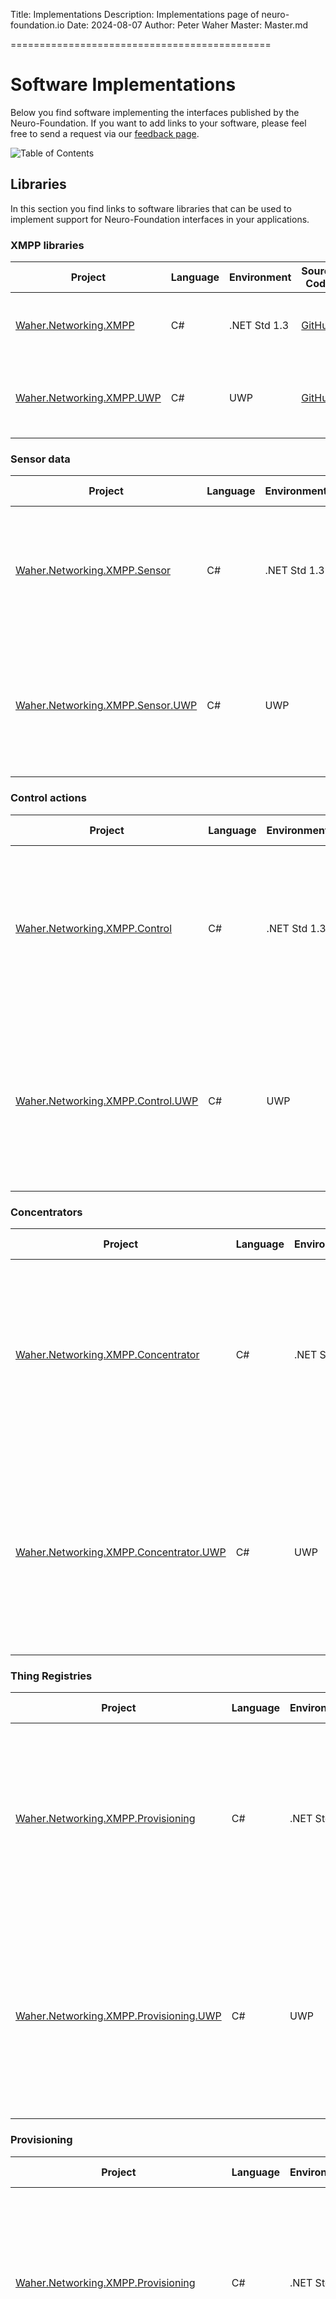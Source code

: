 ﻿Title: Implementations
Description: Implementations page of neuro-foundation.io
Date: 2024-08-07
Author: Peter Waher
Master: Master.md

=============================================

Software Implementations
===========================

Below you find software implementing the interfaces published by the Neuro-Foundation. If you want to add links to your software, please feel free
to send a request via our [feedback page](/Feedback.md).

![Table of Contents](toc)

Libraries
------------

In this section you find links to software libraries that can be used to implement support for Neuro-Foundation interfaces in your applications.

### XMPP libraries

| Project                                                                                  | Language | Environment  | Source Code                                                                                               | Description                                     |
|------------------------------------------------------------------------------------------|----------|--------------|-----------------------------------------------------------------------------------------------------------|-------------------------------------------------|
| [Waher.Networking.XMPP](https://www.nuget.org/packages/Waher.Networking.XMPP/)           | C#       | .NET Std 1.3 | [GitHub](https://github.com/Neuro-Foundation/IoTGateway/tree/master/Networking/Waher.Networking.XMPP)     | Generic extensible XMPP client library.         |
| [Waher.Networking.XMPP.UWP](https://www.nuget.org/packages/Waher.Networking.XMPP.UWP/)   | C#       | UWP          | [GitHub](https://github.com/Neuro-Foundation/IoTGateway/tree/master/Networking/Waher.Networking.XMPP.UWP) | Generic extensible XMPP client library for UWP. |

### Sensor data

| Project                                                                                                | Language | Environment  | Source Code                                                                                                      | Description                                                                                                                                                   |
|--------------------------------------------------------------------------------------------------------|----------|--------------|------------------------------------------------------------------------------------------------------------------|---------------------------------------------------------------------------------------------------------------------------------------------------------------|
| [Waher.Networking.XMPP.Sensor](https://www.nuget.org/packages/Waher.Networking.XMPP.Sensor/)           | C#       | .NET Std 1.3 | [GitHub](https://github.com/Neuro-Foundation/IoTGateway/tree/master/Networking/Waher.Networking.XMPP.Sensor)     | Sensor data library. Handles sensor data requests, event subscriptions as well as publish/subscribe using PEP. Both client and server side supported.         |
| [Waher.Networking.XMPP.Sensor.UWP](https://www.nuget.org/packages/Waher.Networking.XMPP.Sensor.UWP/)   | C#       | UWP          | [GitHub](https://github.com/Neuro-Foundation/IoTGateway/tree/master/Networking/Waher.Networking.XMPP.Sensor.UWP) | Sensor data library for UWP. Handles sensor data requests, event subscriptions as well as publish/subscribe using PEP. Both client and server side supported. |

### Control actions

| Project                                                                                                | Language | Environment  | Source Code                                                                                                 | Description                                                                                                                           |
|--------------------------------------------------------------------------------------------------------|----------|--------------|-------------------------------------------------------------------------------------------------------------|---------------------------------------------------------------------------------------------------------------------------------------|
| [Waher.Networking.XMPP.Control](https://www.nuget.org/packages/Waher.Networking.XMPP.Control/)         | C#       | .NET Std 1.3 | [GitHub](https://github.com/Neuro-Foundation/IoTGateway/tree/master/Networking/Waher.Networking.XMPP.Control)     | Control library. Handles both simple and data form control parameter operations. Both client and server side supported.         |
| [Waher.Networking.XMPP.Control.UWP](https://www.nuget.org/packages/Waher.Networking.XMPP.Control.UWP/) | C#       | UWP          | [GitHub](https://github.com/Neuro-Foundation/IoTGateway/tree/master/Networking/Waher.Networking.XMPP.Control.UWP) | Control library for UWP. Handles both simple and data form control parameter operations. Both client and server side supported. |

### Concentrators

| Project                                                                                                          | Language | Environment  | Source Code                                                                                                            | Description                                                                                                                                            |
|------------------------------------------------------------------------------------------------------------------|----------|--------------|------------------------------------------------------------------------------------------------------------------------|--------------------------------------------------------------------------------------------------------------------------------------------------------|
| [Waher.Networking.XMPP.Concentrator](https://www.nuget.org/packages/Waher.Networking.XMPP.Concentrator/)         | C#       | .NET Std 1.3 | [GitHub](https://github.com/Neuro-Foundation/IoTGateway/tree/master/Networking/Waher.Networking.XMPP.Concentrator)     | Concentrator library. Handles discovery and management of data sources and nodes inside a concentrator. Both client and server side supported.         |
| [Waher.Networking.XMPP.Concentrator.UWP](https://www.nuget.org/packages/Waher.Networking.XMPP.Concentrator.UWP/) | C#       | UWP          | [GitHub](https://github.com/Neuro-Foundation/IoTGateway/tree/master/Networking/Waher.Networking.XMPP.Concentrator.UWP) | Concentrator library for UWP. Handles discovery and management of data sources and nodes inside a concentrator. Both client and server side supported. |

### Thing Registries

| Project                                                                                                          | Language | Environment  | Source Code                                                                                                            | Description                                                                                                                                                       |
|------------------------------------------------------------------------------------------------------------------|----------|--------------|------------------------------------------------------------------------------------------------------------------------|-------------------------------------------------------------------------------------------------------------------------------------------------------------------|
| [Waher.Networking.XMPP.Provisioning](https://www.nuget.org/packages/Waher.Networking.XMPP.Provisioning/)         | C#       | .NET Std 1.3 | [GitHub](https://github.com/Neuro-Foundation/IoTGateway/tree/master/Networking/Waher.Networking.XMPP.Provisioning)     | Thing Registry and Provisioning library. Handles registration, claims and searching in thing registries, as well as support for provisioning for clients.         |
| [Waher.Networking.XMPP.Provisioning.UWP](https://www.nuget.org/packages/Waher.Networking.XMPP.Provisioning.UWP/) | C#       | UWP          | [GitHub](https://github.com/Neuro-Foundation/IoTGateway/tree/master/Networking/Waher.Networking.XMPP.Provisioning.UWP) | Thing Registry and Provisioning library for UWP. Handles registration, claims and searching in thing registries, as well as support for provisioning for clients. |

### Provisioning

| Project                                                                                                          | Language | Environment  | Source Code                                                                                                            | Description                                                                                                                                                       |
|------------------------------------------------------------------------------------------------------------------|----------|--------------|------------------------------------------------------------------------------------------------------------------------|-------------------------------------------------------------------------------------------------------------------------------------------------------------------|
| [Waher.Networking.XMPP.Provisioning](https://www.nuget.org/packages/Waher.Networking.XMPP.Provisioning/)         | C#       | .NET Std 1.3 | [GitHub](https://github.com/Neuro-Foundation/IoTGateway/tree/master/Networking/Waher.Networking.XMPP.Provisioning)     | Thing Registry and Provisioning library. Handles registration, claims and searching in thing registries, as well as support for provisioning for clients.         |
| [Waher.Networking.XMPP.Provisioning.UWP](https://www.nuget.org/packages/Waher.Networking.XMPP.Provisioning.UWP/) | C#       | UWP          | [GitHub](https://github.com/Neuro-Foundation/IoTGateway/tree/master/Networking/Waher.Networking.XMPP.Provisioning.UWP) | Thing Registry and Provisioning library for UWP. Handles registration, claims and searching in thing registries, as well as support for provisioning for clients. |

### Legal Identities

| Project                                                                                                          | Language | Environment  | Source Code                                                                                                           | Description                                                                                                          |
|------------------------------------------------------------------------------------------------------------------|----------|--------------|------------------------------------------------------------------------------------------------------------------------|---------------------------------------------------------------------------------------------------------------------|
| [Waher.Networking.XMPP.Contracts](https://www.nuget.org/packages/Waher.Networking.XMPP.Contracts/)               | C#       | .NET Std 1.3 | [GitHub](https://github.com/Neuro-Foundation/IoTGateway/tree/master/Networking/Waher.Networking.XMPP.Contracts)        | Helps apply for and manage legal identities, as well as upload and sign smart contracts, from a client perspective. |

### Smart Contracts

| Project                                                                                                          | Language | Environment  | Source Code                                                                                                            | Description                                                                                                         |
|------------------------------------------------------------------------------------------------------------------|----------|--------------|------------------------------------------------------------------------------------------------------------------------|---------------------------------------------------------------------------------------------------------------------|
| [Waher.Networking.XMPP.Contracts](https://www.nuget.org/packages/Waher.Networking.XMPP.Contracts/)               | C#       | .NET Std 1.3 | [GitHub](https://github.com/Neuro-Foundation/IoTGateway/tree/master/Networking/Waher.Networking.XMPP.Contracts)        | Helps apply for and manage legal identities, as well as upload and sign smart contracts, from a client perspective. |

### Clock Synchronization

| Project                                                                                                                | Language | Environment  | Source Code                                                                                                               | Description                                                                                |
|------------------------------------------------------------------------------------------------------------------------|----------|--------------|---------------------------------------------------------------------------------------------------------------------------|--------------------------------------------------------------------------------------------|
| [Waher.Networking.XMPP.Synchronization.UWP](https://www.nuget.org/packages/Waher.Networking.XMPP.Synchronization.UWP/) | C#       | UWP          | [GitHub](https://github.com/Neuro-Foundation/IoTGateway/tree/master/Networking/Waher.Networking.XMPP.Synchronization.UWP) | Can be used to synchronize clocks between entities in a global federated network, for UWP. |
| [Waher.Networking.XMPP.Synchronization](https://www.nuget.org/packages/Waher.Networking.XMPP.Synchronization/)         | C#       | .NET Std 1.3 | [GitHub](https://github.com/Neuro-Foundation/IoTGateway/tree/master/Networking/Waher.Networking.XMPP.Synchronization)     | Can be used to synchronize clocks between entities in a global federated network.          |

### Publish/Subscribe

| Project                                                                                              | Language | Environment  | Source Code                                                                                                      | Description                                                                                                        |
|------------------------------------------------------------------------------------------------------|----------|--------------|------------------------------------------------------------------------------------------------------------------|--------------------------------------------------------------------------------------------------------------------|
| [Waher.Networking.XMPP.PEP](https://www.nuget.org/packages/Waher.Networking.XMPP.PEP/)               | C#       | .NET Std 1.3 | [GitHub](https://github.com/Neuro-Foundation/IoTGateway/tree/master/Networking/Waher.Networking.XMPP.PEP)        | Support for the Personal Eventing Protocol (PEP) simplified Publish/Subscrube pattern in XMPP (XEP-0163).          |
| [Waher.Networking.XMPP.PEP.UWP](https://www.nuget.org/packages/Waher.Networking.XMPP.PEP.UWP/)       | C#       | UWP          | [GitHub](https://github.com/Neuro-Foundation/IoTGateway/tree/master/Networking/Waher.Networking.XMPP.PEP.UWP)    | Support for the Personal Eventing Protocol (PEP) simplified Publish/Subscrube pattern in XMPP (XEP-0163), for UWP. |
| [Waher.Networking.XMPP.PubSub](https://www.nuget.org/packages/Waher.Networking.XMPP.PubSub/)         | C#       | .NET Std 1.3 | [GitHub](https://github.com/Neuro-Foundation/IoTGateway/tree/master/Networking/Waher.Networking.XMPP.PubSub)     | Support for generic Publish/Subscribe in XMPP (XEP-0060).                                                          |
| [Waher.Networking.XMPP.PubSub.UWP](https://www.nuget.org/packages/Waher.Networking.XMPP.PubSub.UWP/) | C#       | UWP          | [GitHub](https://github.com/Neuro-Foundation/IoTGateway/tree/master/Networking/Waher.Networking.XMPP.PubSub.UWP) | Support for generic Publish/Subscribe in XMPP (XEP-0060), for UWP.                                                 |

### Peer-to-Peer communication

| Project                                                                                              | Language | Environment  | Source Code                                                                                                      | Description                                                                |
|------------------------------------------------------------------------------------------------------|----------|--------------|------------------------------------------------------------------------------------------------------------------|----------------------------------------------------------------------------|
| [Waher.Networking.XMPP.P2P](https://www.nuget.org/packages/Waher.Networking.XMPP.P2P/)               | C#       | .NET Std 1.3 | [GitHub](https://github.com/Neuro-Foundation/IoTGateway/tree/master/Networking/Waher.Networking.XMPP.P2P)        | Support for serverless XMPP communication, as well as end-to-end security. |

### End-to-End encryption

| Project                                                                                              | Language | Environment  | Source Code                                                                                                      | Description                                                                |
|------------------------------------------------------------------------------------------------------|----------|--------------|------------------------------------------------------------------------------------------------------------------|----------------------------------------------------------------------------|
| [Waher.Networking.XMPP.P2P](https://www.nuget.org/packages/Waher.Networking.XMPP.P2P/)               | C#       | .NET Std 1.3 | [GitHub](https://github.com/Neuro-Foundation/IoTGateway/tree/master/Networking/Waher.Networking.XMPP.P2P)        | Support for serverless XMPP communication, as well as end-to-end security. |

### Elliptic Curve Cryptography

| Project                                                                                              | Language | Environment  | Source Code                                                                                                      | Description                                                                                                                                                          |
|------------------------------------------------------------------------------------------------------|----------|--------------|------------------------------------------------------------------------------------------------------------------|----------------------------------------------------------------------------------------------------------------------------------------------------------------------|
| [Waher.Security.EllipticCurves](https://www.nuget.org/packages/Waher.Security.EllipticCurves/)       | C#       | .NET Std 1.3 | [GitHub](https://github.com/Neuro-Foundation/IoTGateway/tree/master/Security/Waher.Security.EllipticCurves)      | Contains a class library implementing algorithms for Elliptic Curve Cryptography, such as ECDH, ECDSA, NIST P-192, NIST P-224, NIST P-256, NIST P-384 and NIST P-521 |

### Remote Software Updates

| Project                                                                                              | Language | Environment  | Source Code                                                                                                      | Description                                                                                                         |
|------------------------------------------------------------------------------------------------------|----------|--------------|------------------------------------------------------------------------------------------------------------------|---------------------------------------------------------------------------------------------------------------------|
| [Waher.Networking.XMPP.Software](https://www.nuget.org/packages/Waher.Networking.XMPP.Software/)     | C#       | .NET Std 1.3 | [GitHub](https://github.com/Neuro-Foundation/IoTGateway/tree/master/Networking/Waher.Networking.XMPP.Software)   | Contains a class library implementing a client for managing and downloading software packages and software updates. |

### Geo-spatial publish/subscribe

| Project                                                                                                          | Language | Environment  | Source Code                                                                                                           | Description                                                                                              |
|------------------------------------------------------------------------------------------------------------------|----------|--------------|------------------------------------------------------------------------------------------------------------------------|---------------------------------------------------------------------------------------------------------|
| [Waher.Networking.XMPP.Geo](https://www.nuget.org/packages/Waher.Networking.XMPP.Geo/)               | C#       | .NET Std 1.3 | [GitHub](https://github.com/Neuro-Foundation/IoTGateway/tree/master/Networking/Waher.Networking.XMPP.Contracts)        | Helps apply for and manage legal identities, as well as upload and sign smart contracts, from a client perspective. |

Software
-----------

In this section you find software that implements the Neuro-Foundation interfaces.

### Server software

| Project                                                                                                          | Language | Environment   | Description                                                                                                     |
|------------------------------------------------------------------------------------------------------------------|----------|---------------|-----------------------------------------------------------------------------------------------------------------|
| [TAG Neuron(R)](https://lab.tagroot.io/Documentation/Index.md), a.k.a. the "IoT Broker".                         | C#       | Windows (x86) | XMPP Broker with support for Neuro-Foundation interfaces, as well as support for eDaler(R) and Neuro-Ledger(R). |

### Client software

| Project                                                                                                          | Language | Environment   | Description                                                                                                                                                                                                        |
|------------------------------------------------------------------------------------------------------------------|----------|---------------|--------------------------------------------------------------------------------------------------------------------------------------------------------------------------------------------------------------------|
| [Simple IoT Client](https://github.com/Neuro-Foundation/IoTGateway/tree/master/Clients/Waher.Client.WPF)         | C#       | Windows (x86) | Simple Windows tool (WPF), supporting both M2M (IoT XEPs) and H2M (chat) interfaces. Can be used to monitor communication and test device interfaces. Support for Thing Registries and Provisioning also provided. |
| [TAG Legal Lab Windows Application](https://github.com/Trust-Anchor-Group/LegalLab)                              | C#       | Windows       | Windows Application (WPF) allowing you to design, create, sign and propose smart contracts, using Neuro-Foundation interfaces.                                                                                     |
| [TAG white-label Neuro-Access App](https://github.com/Trust-Anchor-Group/NeuroAccessMaui)                        | C#       | Android, iOS  | Simple Smart Phone App (Maui), utilizing Neuro-Foundation interfaces for digital identities, smart contracts, as well as interacting with others and devices                                                       |
| [TAG ComSim Communication Simulator](https://github.com/Trust-Anchor-Group/ComSim)                               | C#       | .NET Core     | Command-Line tool that can simulate large numbers of devices and usage by users over time based on stochastic models.                                                                                              |

### Example applications

| Project                                                                               | Language | Environment | Description                                                                                                                                                                                                                                                                      |
|---------------------------------------------------------------------------------------|----------|-------------|----------------------------------------------------------------------------------------------------------------------------------------------------------------------------------------------------------------------------------------------------------------------------------|
| [SensorXmpp](https://github.com/PeterWaher/MIoT/tree/master/SensorXmpp)               | C#       | UWP         | Simple Sensor, running on Windows 10 IoT on Raspberry Pi with Arduino. Senses Light and Motion.                                                                                                                                                                                  |
| [SensorXmpp2](https://github.com/PeterWaher/MIoT/tree/master/SensorXmpp2)             | C#       | UWP         | Similar to the SensorXmpp project, except that it supports provisioning, allowing its owner control who can access it and read what from it.                                                                                                                                     |
| [ActuatorXmpp](https://github.com/PeterWaher/MIoT/tree/master/ActuatorXmpp)           | C#       | UWP         | Simple Actuator, running on Windows 10 IoT on Raspberry Pi with Arduino. Controls a Relay.                                                                                                                                                                                       |
| [ActuatorXmpp2](https://github.com/PeterWaher/MIoT/tree/master/ActuatorXmpp2)         | C#       | UWP         | Similar to the ActuatorXmpp project, except that it supports provisioning, allowing its owner control who can access it and read what from it.                                                                                                                                   |
| [ConcentratorXmpp](https://github.com/PeterWaher/MIoT/tree/master/ConcentratorXmpp)   | C#       | UWP         | Simple Concentrator, running on Windows 10 IoT on Raspberry Pi with Arduino. Embeds the sensor and actuator projects as internal nodes inside a concentrator device using a single JID.                                                                                          |
| [ConcentratorXmpp2](https://github.com/PeterWaher/MIoT/tree/master/ConcentratorXmpp2) | C#       | UWP         | Similar to the ConcentratorXmpp project, except that it supports provisioning, allowing its owner control who can access it and read what from its individual nodes.                                                                                                             |
| [ControllerXmpp](https://github.com/PeterWaher/MIoT/tree/master/ControllerXmpp)       | C#       | UWP         | Simple Controller, running on Windows 10 IoT on Raspberry Pi with Arduino. Uses a Thing Registry to find a sensor and an actuator, on which it performs control actions based on input from the sensor. Sensor and actuators can be standalone, or reside behind a concentrator. |
| [OpenWeatherMapSensor](https://github.com/PeterWaher/OpenWeatherMapSensor)            | C#       | .NET Core   | Simple Sensor that maps a backend interface (here, using Open Weather Map API) to Neuro-Foundation harmonized IoT interfaces. Example runs on Windows 10 IoT on Raspberry Pi with Arduino.                                                                                       |
| [IoTBridgeModbus](https://github.com/Neuro-Foundation/IoTBridgeModbus)                | C#       | .NET Core   | Application that bridges the Modbus protocol with the XMPP protocol. Devices on both ends can access other devices on the other end seamlessly.                                                                                                                                  |
| [IoTBridgeMqtt](https://github.com/Neuro-Foundation/IoTBridgeMqtt)                    | C#       | .NET Core   | Application that bridges the MQTT protocol with the XMPP protocol. Devices on both ends can access other devices on the other end seamlessly.                                                                                                                                    |
